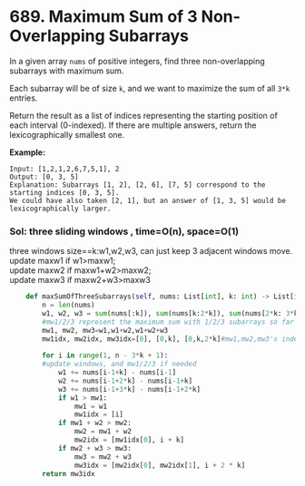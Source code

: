 # 689. Maximum Sum of 3 Non-Overlapping Subarrays

In a given array `nums` of positive integers, find three non-overlapping subarrays with maximum sum.

Each subarray will be of size `k`, and we want to maximize the sum of all `3*k` entries.

Return the result as a list of indices representing the starting position of each interval \(0-indexed\). If there are multiple answers, return the lexicographically smallest one.

**Example:**

```text
Input: [1,2,1,2,6,7,5,1], 2
Output: [0, 3, 5]
Explanation: Subarrays [1, 2], [2, 6], [7, 5] correspond to the starting indices [0, 3, 5].
We could have also taken [2, 1], but an answer of [1, 3, 5] would be lexicographically larger.
```

### Sol: three sliding windows , time=O\(n\), space=O\(1\)

three windows size==k:w1,w2,w3, can just keep 3 adjacent windows move.   
update maxw1 if w1&gt;maxw1;   
update maxw2 if maxw1+w2&gt;maxw2;  
update maxw3 if maxw2+w3&gt;maxw3 

```python
    def maxSumOfThreeSubarrays(self, nums: List[int], k: int) -> List[int]:
        n = len(nums)
        w1, w2, w3 = sum(nums[:k]), sum(nums[k:2*k]), sum(nums[2*k: 3*k])
        #mw1/2/3 represent the maximum sum with 1/2/3 subarrays so far
        mw1, mw2, mw3=w1,w1+w2,w1+w2+w3
        mw1idx, mw2idx, mw3idx=[0], [0,k], [0,k,2*k]#mw1,mw2,mw3's index.
        
        for i in range(1, n - 3*k + 1):
        #update windows, and mw1/2/3 if needed
            w1 += nums[i-1+k] - nums[i-1]
            w2 += nums[i-1+2*k] - nums[i-1+k]
            w3 += nums[i-1+3*k] - nums[i-1+2*k]
            if w1 > mw1:
                mw1 = w1
                mw1idx = [i]
            if mw1 + w2 > mw2:
                mw2 = mw1 + w2
                mw2idx = [mw1idx[0], i + k]
            if mw2 + w3 > mw3:
                mw3 = mw2 + w3
                mw3idx = [mw2idx[0], mw2idx[1], i + 2 * k]
        return mw3idx
```

